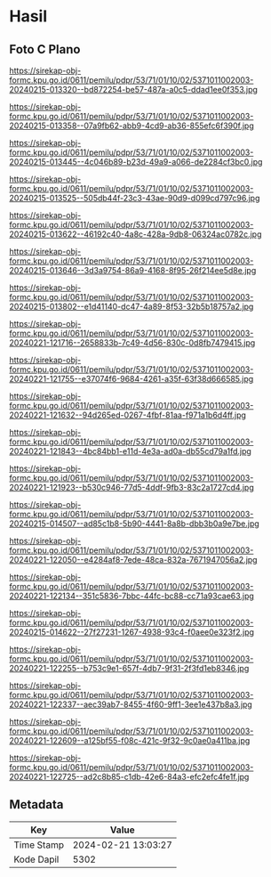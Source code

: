# Hasil

## Foto C Plano

https://sirekap-obj-formc.kpu.go.id/0611/pemilu/pdpr/53/71/01/10/02/5371011002003-20240215-013320--bd872254-be57-487a-a0c5-ddad1ee0f353.jpg

https://sirekap-obj-formc.kpu.go.id/0611/pemilu/pdpr/53/71/01/10/02/5371011002003-20240215-013358--07a9fb62-abb9-4cd9-ab36-855efc6f390f.jpg

https://sirekap-obj-formc.kpu.go.id/0611/pemilu/pdpr/53/71/01/10/02/5371011002003-20240215-013445--4c046b89-b23d-49a9-a066-de2284cf3bc0.jpg

https://sirekap-obj-formc.kpu.go.id/0611/pemilu/pdpr/53/71/01/10/02/5371011002003-20240215-013525--505db44f-23c3-43ae-90d9-d099cd797c96.jpg

https://sirekap-obj-formc.kpu.go.id/0611/pemilu/pdpr/53/71/01/10/02/5371011002003-20240215-013622--46192c40-4a8c-428a-9db8-06324ac0782c.jpg

https://sirekap-obj-formc.kpu.go.id/0611/pemilu/pdpr/53/71/01/10/02/5371011002003-20240215-013646--3d3a9754-86a9-4168-8f95-26f214ee5d8e.jpg

https://sirekap-obj-formc.kpu.go.id/0611/pemilu/pdpr/53/71/01/10/02/5371011002003-20240215-013802--e1d41140-dc47-4a89-8f53-32b5b18757a2.jpg

https://sirekap-obj-formc.kpu.go.id/0611/pemilu/pdpr/53/71/01/10/02/5371011002003-20240221-121716--2658833b-7c49-4d56-830c-0d8fb7479415.jpg

https://sirekap-obj-formc.kpu.go.id/0611/pemilu/pdpr/53/71/01/10/02/5371011002003-20240221-121755--e37074f6-9684-4261-a35f-63f38d666585.jpg

https://sirekap-obj-formc.kpu.go.id/0611/pemilu/pdpr/53/71/01/10/02/5371011002003-20240221-121632--94d265ed-0267-4fbf-81aa-f971a1b6d4ff.jpg

https://sirekap-obj-formc.kpu.go.id/0611/pemilu/pdpr/53/71/01/10/02/5371011002003-20240221-121843--4bc84bb1-e11d-4e3a-ad0a-db55cd79a1fd.jpg

https://sirekap-obj-formc.kpu.go.id/0611/pemilu/pdpr/53/71/01/10/02/5371011002003-20240221-121923--b530c946-77d5-4ddf-9fb3-83c2a1727cd4.jpg

https://sirekap-obj-formc.kpu.go.id/0611/pemilu/pdpr/53/71/01/10/02/5371011002003-20240215-014507--ad85c1b8-5b90-4441-8a8b-dbb3b0a9e7be.jpg

https://sirekap-obj-formc.kpu.go.id/0611/pemilu/pdpr/53/71/01/10/02/5371011002003-20240221-122050--e4284af8-7ede-48ca-832a-7671947056a2.jpg

https://sirekap-obj-formc.kpu.go.id/0611/pemilu/pdpr/53/71/01/10/02/5371011002003-20240221-122134--351c5836-7bbc-44fc-bc88-cc71a93cae63.jpg

https://sirekap-obj-formc.kpu.go.id/0611/pemilu/pdpr/53/71/01/10/02/5371011002003-20240215-014622--27f27231-1267-4938-93c4-f0aee0e323f2.jpg

https://sirekap-obj-formc.kpu.go.id/0611/pemilu/pdpr/53/71/01/10/02/5371011002003-20240221-122255--b753c9e1-657f-4db7-9f31-2f3fd1eb8346.jpg

https://sirekap-obj-formc.kpu.go.id/0611/pemilu/pdpr/53/71/01/10/02/5371011002003-20240221-122337--aec39ab7-8455-4f60-9ff1-3ee1e437b8a3.jpg

https://sirekap-obj-formc.kpu.go.id/0611/pemilu/pdpr/53/71/01/10/02/5371011002003-20240221-122609--a125bf55-f08c-421c-9f32-9c0ae0a411ba.jpg

https://sirekap-obj-formc.kpu.go.id/0611/pemilu/pdpr/53/71/01/10/02/5371011002003-20240221-122725--ad2c8b85-c1db-42e6-84a3-efc2efc4fe1f.jpg


## Metadata

| Key        | Value               |
| ---------- | ------------------- |
| Time Stamp | 2024-02-21 13:03:27 |
| Kode Dapil | 5302                |



